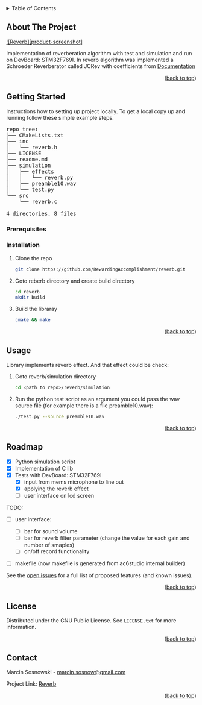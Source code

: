 <!-- TABLE OF CONTENTS -->
<details>
  <summary>Table of Contents</summary>
  <ol>
    <li>
      <a href="#getting-started">Getting Started</a>
      <ul>
        <li><a href="#prerequisites">Prerequisites</a></li>
        <li><a href="#installation">Installation</a></li>
      </ul>
    </li>
    <li><a href="#usage">Usage</a></li>
    <li><a href="#roadmap">Roadmap</a></li>
    <li><a href="#license">License</a></li>
    <li><a href="#contact">Contact</a></li>
  </ol>
</details>


<!-- ABOUT THE PROJECT -->
## About The Project

[![Reverb][product-screenshot]](https://avatars.githubusercontent.com/u/38396659?v=4)

Implementation of reverberation algorithm with test and simulation and run on DevBoard: STM32F769I.
In reverb algorithm was implemented a Schroeder Reverberator called JCRev with coefficients from [Documentation](https://ccrma.stanford.edu/~jos/Reverb/Reverb.pdf)

<p align="right">(<a href="#readme-top">back to top</a>)</p>

<!-- GETTING STARTED -->
## Getting Started

Instructions how to setting up project locally.
To get a local copy up and running follow these simple example steps.

<pre>repo tree:
├── CMakeLists.txt
├── inc
│   └── reverb.h
├── LICENSE
├── readme.md
├── simulation
│   ├── effects
│   │   └── reverb.py
│   ├── preamble10.wav
│   └── test.py
└── src
    └── reverb.c

4 directories, 8 files
</pre>

### Prerequisites

<!-- This is an example of how to list things you need to use the software and how to install them.
* npm
  ```sh
  npm install npm@latest -g
  ``` -->

### Installation

1. Clone the repo
   ```sh
   git clone https://github.com/RewardingAccomplishment/reverb.git
   ```
2. Goto reberb directory and create build directory
   ```sh
   cd reverb
   mkdir build
   ```
3. Build the libraray
   ```sh
   cmake && make
   ```

<p align="right">(<a href="#readme-top">back to top</a>)</p>



<!-- USAGE EXAMPLES -->
## Usage

Library implements reverb effect. And that effect could be check:
1. Goto reverb/simulation directory
    ```sh
   cd <path to repo>/reverb/simulation
   ```
2. Run the python test script as an argument you could pass the wav source file (for example there is a file preamble10.wav):
   ```sh
   ./test.py --source preamble10.wav
   ```

<p align="right">(<a href="#readme-top">back to top</a>)</p>



<!-- ROADMAP -->
## Roadmap

- [x] Python simulation script
- [x] Implementation of C lib
- [x] Tests with DevBoard: STM32F769I
    - [x] input from mems microphone to line out
    - [x] applying the reverb effect
    - [ ] user interface on lcd screen

TODO:
- [ ] user interface:
    - [ ] bar for sound volume
    - [ ] bar for reverb filter parameter (change the value for each gain and number of smaples)
    - [ ] on/off record functionality
- [ ] makefile (now makefile is generated from ac6studio internal builder)


See the [open issues](https://github.com/RewardingAccomplishment/reverb/issues) for a full list of proposed features (and known issues).

<p align="right">(<a href="#readme-top">back to top</a>)</p>

<!-- LICENSE -->
## License

Distributed under the GNU Public License. See `LICENSE.txt` for more information.

<p align="right">(<a href="#readme-top">back to top</a>)</p>

<!-- CONTACT -->
## Contact

Marcin Sosnowski - marcin.sosnow@gmail.com

Project Link: [Reverb](https://github.com/RewardingAccomplishment/reverb)

<p align="right">(<a href="#readme-top">back to top</a>)</p>